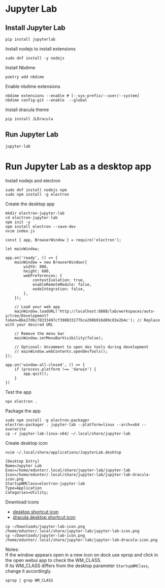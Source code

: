 # Jupyter Lab

## Install Jupyter Lab
```
pip install jupyterlab
```

Install nodejs to install extensions
```
sudo dnf install -y nodejs
```

Install Nbdime
```
poetry add nbdime
```

Enable nbdime extensions
```
nbdime extensions --enable # [--sys-prefix/--user/--system]
nbdime config-git --enable  --global
```

Install dracula theme
```
pip install JLDracula
```

## Run Jupyter Lab
```
jupyter-lab
```

# Run Jupyter Lab as a desktop app
Install nodejs and electron
```
sudo dnf install nodejs npm
sudo npm install -g electron
```

Create the desktop app
```
mkdir electron-jupyter-lab
cd electron-jupyter-lab
npm init -y
npm install electron --save-dev
nvim index.js
```
```
const { app, BrowserWindow } = require('electron');

let mainWindow;

app.on('ready', () => {
    mainWindow = new BrowserWindow({
        width: 800,
        height: 600,
        webPreferences: {
            contextIsolation: true,
            enableRemoteModule: false,
            nodeIntegration: false,
        },
    });

    // Load your web app
    mainWindow.loadURL('http://localhost:8888/lab/workspaces/auto-y/tree/Development?token=8be27dbc78333497cf390033177bca290b916d89c83e2b4c'); // Replace with your desired URL

    // Remove the menu bar
    mainWindow.setMenuBarVisibility(false);

    // Optional: Uncomment to open dev tools during development
    // mainWindow.webContents.openDevTools();
});

app.on('window-all-closed', () => {
    if (process.platform !== 'darwin') {
        app.quit();
    }
})
```

Test the app
```
npx electron .
```

Package the app
```
sudo npm install -g electron-packager
electron-packager . jupyter-lab --platform=linux --arch=x64 --overwrite
cp -r jupyter-lab-linux-x64/ ~/.local/share/jupyter-lab
```

Create desktop icon
```
nvim ~/.local/share/applications/JupyterLab.desktop
```
```
[Desktop Entry]
Name=Jupyter Lab
Exec=/home/edunter/.local/share/jupyter-lab/jupyter-lab
Icon=/home/edunter/.local/share/jupyter-lab/jupyter-lab-dracula-icon.png
StartupWMClass=electron-jupyter-lab
Type=Application
Categories=Utility;
```

Download icons
- [desktop shortcut icon](https://github.com/EDUnter/development-enviroment/blob/main/jupyter-lab/jupyter-lab-icon.png)
- [dracula desktop shortcut icon](https://github.com/EDUnter/development-enviroment/blob/main/jupyter-lab/jupyter-dracula-lab-icon.png)
```
cp ~/Downloads/jupyter-lab-icon.png /home/edunter/.local/share/jupyter-lab/jupyter-lab-icon.png
cp ~/Downloads/jupyter-lab-icon.png /home/edunter/.local/share/jupyter-lab/jupyter-lab-dracula-icon.png
```

Notes:  
If the window appears open in a new icon on dock use xprop and click in the open webui app to check the WM_CLASS.  
If its WM_CLASS differs from the desktop parameter `StartupWMClass`, change it accordingly.
```
xprop | grep WM_CLASS
```
